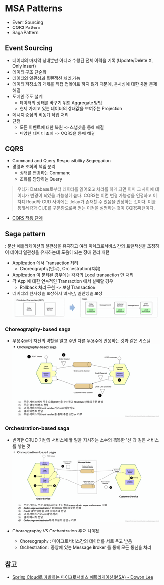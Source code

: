 # MSA Patterns

- Event Sourcing
- CQRS Pattern
- Saga Pattern


## Event Sourcing
- 데이터의 마지막 상태뿐만 아니라 수행된 전체 이력을 기록 (Update/Delete X, Only Insert)
- 데이터 구조 단순화
- 데이터의 일관성과 트랜잭션 처리 가능
- 데이터 저장소의 개체를 직접 업데이트 하지 않기 때문에, 동시성에 대한 충돌 문제 해결
- 도메인 주도 설계
  - 데이터의 상태를 바꾸기 위한 Aggregate 방법
  - 현제 가지고 있는 데이터의 상태값을 보여주는 Projection
- 메시지 중심의 비동기 작업 처리
- 단점
  - 모든 이벤트에 대한 복원 -> 스냅샷을 통해 해결 
  - 다양한 데이터 조회 -> CQRS을 통해 해결

## CQRS
- Command and Query Responsibility Segregation
- 명령과 조회의 책임 분리
  - 상태를 변경하는 Command
  - 조회를 담당하는 Query

> 우리가 Database로부터 데이터를 읽어오고 처리를 하게 되면
  이미 그 사이에 데이터가 변경이 되었을 가능성이 높다.
  CQRS는 이런 변경 가능성을 인정하고 어차피 Read와 CUD 사이에는 delay가 존재할 수 있음을 인정하는 것이다.
  이를 통해서 R과 CUD를 구분함으로써 얻는 이점을 설명하는 것이 CQRS패턴이다.
- [CQRS 적용 단계](https://www.popit.kr/cqrs-eventsourcing/)

## Saga pattern
: 분산 애플리케이션의 일관성을 유지하고 여러 마이크로서비스 간의 트랜잭션을 조정하여 데이터 일관성을 유지하는데 도움이 되는 장애 관리 패턴
- Application 에서 Transaction 처리
  - Choreography(안무), Orchestration(지휘)
- Application 이 분리된 경우에는 각각의 Local transaction 만 처리
- 각 App 에 대한 연속적인 Transaction 에서 실패할 경우
  - Rollback 처리 구현 -> 보상 Transaction
- 데이터의 원자성을 보장하지 않지만, 일관성을 보장
![img.png](img.png)

### Choreography-based saga
- 무용수들이 자신의 역할을 알고 주변 다른 무용수에 반응하는 것과 같은 시스템
![img_1.png](img_1.png)

### Orchestration-based saga
- 빈약한 CRUD 기반의 서비스에 할 일을 지시하는 소수의 똑똑한 '신'과 같은 서비스를 낳는 것
![img_2.png](img_2.png)



- Choreography VS Orchestration 주요 차이점
  - Choreography : 마이크로서비스간의 데이터를 서로 주고 받음
  - Orchestration : 중앙에 있는 Message Broker 를 통해 모든 통신을 처리

## 참고

- [Spring Cloud로 개발하는 마이크로서비스 애플리케이션(MSA) - Dowon Lee](https://www.inflearn.com/course/%EC%8A%A4%ED%94%84%EB%A7%81-%ED%81%B4%EB%9D%BC%EC%9A%B0%EB%93%9C-%EB%A7%88%EC%9D%B4%ED%81%AC%EB%A1%9C%EC%84%9C%EB%B9%84%EC%8A%A4/)
